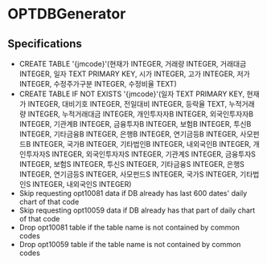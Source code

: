 # OPTDBGenerator
## Specifications
- CREATE TABLE '{jmcode}'(현재가 INTEGER,
거래량 INTEGER,
거래대금 INTEGER,
일자 TEXT PRIMARY KEY,
시가 INTEGER,
고가 INTEGER,
저가 INTEGER,
수정주가구분 INTEGER,
수정비율 TEXT)
- CREATE TABLE IF NOT EXISTS '{jmcode}'(일자 TEXT PRIMARY KEY,
현재가 INTEGER,
대비기호 INTEGER,
전일대비 INTEGER,
등락율 TEXT,
누적거래량 INTEGER,
누적거래대금 INTEGER,
개인투자자B INTEGER,
외국인투자자B INTEGER,
기관계B INTEGER,
금융투자B INTEGER,
보험B INTEGER,
투신B INTEGER,
기타금융B INTEGER,
은행B INTEGER,
연기금등B INTEGER,
사모펀드B INTEGER,
국가B INTEGER,
기타법인B INTEGER,
내외국인B INTEGER,
개인투자자S INTEGER,
외국인투자자S INTEGER,
기관계S INTEGER,
금융투자S INTEGER,
보험S INTEGER,
투신S INTEGER,
기타금융S INTEGER,
은행S INTEGER,
연기금등S INTEGER,
사모펀드S INTEGER,
국가S INTEGER,
기타법인S INTEGER,
내외국인S INTEGER)
- Skip requesting opt10081 data if DB already has last 600 dates' daily chart of that code
- Skip requesting opt10059 data if DB already has that part of daily chart of that code
- Drop opt10081 table if the table name is not contained by common codes
- Drop opt10059 table if the table name is not contained by common codes
